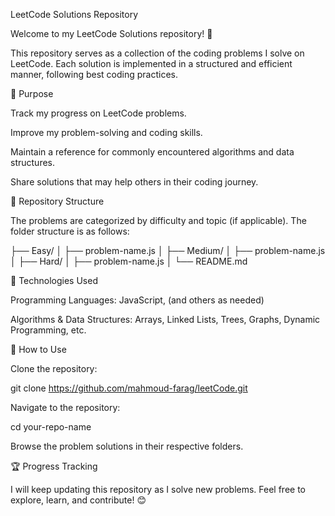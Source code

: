 LeetCode Solutions Repository

Welcome to my LeetCode Solutions repository! 🚀

This repository serves as a collection of the coding problems I solve on LeetCode. Each solution is implemented in a structured and efficient manner, following best coding practices.

📌 Purpose

Track my progress on LeetCode problems.

Improve my problem-solving and coding skills.

Maintain a reference for commonly encountered algorithms and data structures.

Share solutions that may help others in their coding journey.

📂 Repository Structure

The problems are categorized by difficulty and topic (if applicable). The folder structure is as follows:

├── Easy/
│   ├── problem-name.js
│
├── Medium/
│   ├── problem-name.js
│
├── Hard/
│   ├── problem-name.js 
│
└── README.md

🔧 Technologies Used

Programming Languages: JavaScript, (and others as needed)

Algorithms & Data Structures: Arrays, Linked Lists, Trees, Graphs, Dynamic Programming, etc.

📖 How to Use

Clone the repository:

git clone https://github.com/mahmoud-farag/leetCode.git

Navigate to the repository:

cd your-repo-name

Browse the problem solutions in their respective folders.

🏆 Progress Tracking

I will keep updating this repository as I solve new problems. Feel free to explore, learn, and contribute! 😊
